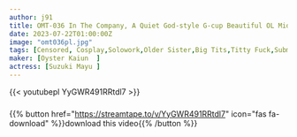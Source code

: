 ```yaml
---
author: j91
title: OMT-036 In The Company, A Quiet God-style G-cup Beautiful OL Middle-aged Man’s Sexual Harassment Caressing Gets Out Of Control And Sexual Desire Reckless Female Copulation! ! Mayu Suzuki
date: 2023-07-22T01:00:00Z
image: "omt036pl.jpg"
tags: [Censored, Cosplay,Solowork,Older Sister,Big Tits,Titty Fuck,Submissive Men	]
maker: [Oyster Kaiun  ]
actress: [Suzuki Mayu ]
---
```



{{< youtubepl YyGWR491RRtdl7 >}}
###

{{% button href="https://streamtape.to/v/YyGWR491RRtdl7" icon="fas fa-download" %}}download this video{{% /button %}}
